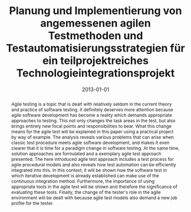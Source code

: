 ---
abstract: Agile testing is a topic that is dealt with relatively seldom in the current
  theory and practice of software testing. It definitely deserves more attention because
  agile software development has become a reality which demands appropriate approaches
  to testing. This not only changes the task areas in the test, but also brings entirely
  new focal points and responsibilities to bear. What this change means for the agile
  test will be explained in this paper using a practical project by way of example.
  The analysis reveals various problems that can arise when classic test procedure
  meets agile software development, and makes it even clearer that it is time for
  a paradigm change in software testing. At the same time, solution approaches are
  formulated and a exemplary agile test approach presented. The here introduced agile
  test approach includes a test process for agile procedural models and also reveals
  how test automation can be efficiently integrated into this. In this context, it
  will be shown how the software test in which iterative development is already established
  can make use of the continuous integration method. Furthermore, the importance of
  using appropriate tools in the agile test will be shown and therefore the significance
  of evaluating these tools. Finally, the change of the tester's role in the agile
  environment will be dealt with because agile test models also demand a new job profile
  for the tester.
authors:
- Boris Wrubel
date: '2013-01-01'
featured: false
links:
- name: Publik
  url: https://publik.tuwien.ac.at/showentry.php?ID=226111&lang=1
publication_types:
- '7'
publishDate: '2013-01-01'
title: Planung und Implementierung von angemessenen agilen Testmethoden und Testautomatisierungsstrategien
  für ein teilprojektreiches Technologieintegrationsprojekt
url_pdf: ''
---